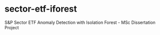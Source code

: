 # sector-etf-iforest
S&amp;P Sector ETF Anomaly Detection with Isolation Forest - MSc Dissertation Project
